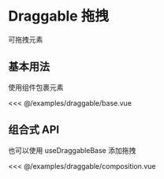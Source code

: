# Draggable 拖拽

可拖拽元素

## 基本用法

使用组件包裹元素

<<< @/examples/draggable/base.vue

## 组合式 API

也可以使用 useDraggableBase 添加拖拽

<<< @/examples/draggable/composition.vue

<DraggableBase />
<DraggableComposition />

<script setup lang="ts">
import DraggableBase from '../examples/draggable/base.vue'
import DraggableComposition from '../examples/draggable/composition.vue'
</script>
